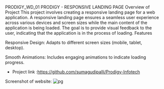 PRODIGY_WD_01 PRODIGY - RESPONSIVE LANDING PAGE Overview of Project This project involves creating a responsive landing page for a web application. A responsive landing page ensures a seamless user experience across various devices and screen sizes while the main content of the application is being loaded. The goal is to provide visual feedback to the user, indicating that the application is in the process of loading. Features

Responsive Design: Adapts to different screen sizes (mobile, tablet, desktop).

Smooth Animations: Includes engaging animations to indicate loading progress.




* Project link :https://github.com/sumagudipalli/Prodigy-Infotech

 Screenshot of website:
![pg](https://github.com/user-attachments/assets/3b99a1de-5045-4e2b-b643-ca0912358378)

   
  
